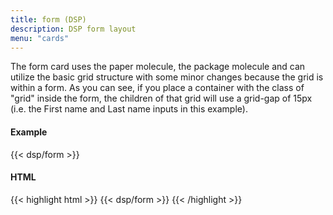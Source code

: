 ```yaml
---
title: form (DSP)
description: DSP form layout
menu: "cards"
---
```


The form card uses the paper molecule, the package molecule and can utilize the basic grid structure with some minor changes because the grid is within a form. As you can see, if you place a container with the class of "grid" inside the form, the children of that grid will use a grid-gap of 15px (i.e. the First name and Last name inputs in this example).

#### Example
<div class="example grid shadow" style="--columns: 400px;">
{{< dsp/form >}}
</div>

#### HTML
{{< highlight html >}}
{{< dsp/form >}}
{{< /highlight >}}


<script async src="/js/select.js"></script>
<script async src="/js/forms.js"></script>
